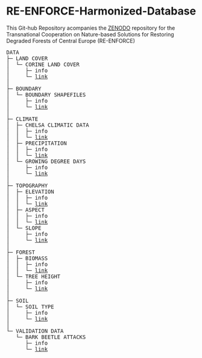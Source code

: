 # RE-ENFORCE-Harmonized-Database
This Git-hub Repository acompanies the [ZENODO](https://zenodo.org/uploads/17191513) repository for the Transnational Cooperation on Nature-based Solutions for Restoring Degraded Forests of Central Europe (RE-ENFORCE)

<pre>
DATA
├─ LAND COVER
│  └─ CORINE LAND COVER
│     ├─ info
│     └─ <a href="https://zenodo.org/api/records/17191513/draft/files/CORINE_Land_Cover.zip/content">link</a>
│
├─ BOUNDARY
│  └─ BOUNDARY SHAPEFILES
│     ├─ info
│     └─ <a href="#">link</a>
│
├─ CLIMATE
│  ├─ CHELSA CLIMATIC DATA
│  │  ├─ info
│  │  └─ <a href="https://chelsa-climate.org/">link</a>
│  ├─ PRECIPITATION
│  │  ├─ info
│  │  └─ <a href="#">link</a>
│  └─ GROWING DEGREE DAYS
│     ├─ info
│     └─ <a href="#">link</a>
│
├─ TOPOGRAPHY
│  ├─ ELEVATION
│  │  ├─ info
│  │  └─ <a href="#">link</a>
│  ├─ ASPECT
│  │  ├─ info
│  │  └─ <a href="#">link</a>
│  └─ SLOPE
│     ├─ info
│     └─ <a href="#">link</a>
│
├─ FOREST
│  ├─ BIOMASS
│  │  ├─ info
│  │  └─ <a href="#">link</a>
│  └─ TREE HEIGHT
│     ├─ info
│     └─ <a href="#">link</a>
│
├─ SOIL
│  └─ SOIL TYPE
│     ├─ info
│     └─ <a href="#">link</a>
│
└─ VALIDATION DATA
   └─ BARK BEETLE ATTACKS
      ├─ info
      └─ <a href="#">link</a>
</pre>
